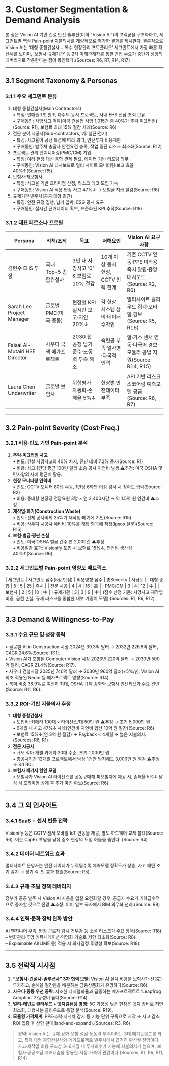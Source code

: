 # 3. Customer Segmentation & Demand Analysis
본 장은 Vision AI 기반 건설 안전 솔루션(이하 “Vision AI”)의 고객군을 구조화하고, 세그먼트별 핵심 Pain-point·지불의사를 계량적으로 평가한 결과를 제시한다. 결론적으로 Vision AI는 ‘대형 종합건설사 + 복수 현장관리 포트폴리오’ 세그먼트에서 가장 빠른 확산세를 보이며, ‘보험사·규제기관’ 등 2차 이해관계자를 통한 간접 수요가 중단기 성장의 레버리지로 작용한다는 점이 확인됐다.(Sources: R6, R7, R14, R17)

---
## 3.1 Segment Taxonomy & Personas
### 3.1.1 주요 세그먼트 분류
1. 대형 종합건설사(Main Contractors)  
   • 특징: 연매출 1조 원↑, 다수의 동시 프로젝트, 사내 EHS 전담 조직 보유  
   • 구매동인: 사망사고 억제(미국 건설업 사망 1,015건 중 40%가 추락·미끄러짐)(Source: R1), 보험료 최대 15% 절감 사례(Source: R6)
2. 전문 분야 시공사(Sub-contractors, 예: 철근·전기)  
   • 특징: 사고율이 공정 특성에 따라 과다, 안전투자 비용제한  
   • 구매동인: 발주처·총괄사 안전요건 충족, 작업 중단 리스크 최소화(Source: R12)
3. 프로젝트 관리·엔지니어링(PMC/CM) 기업  
   • 특징: 여러 현장 대신 통합 관제 필요, 데이터 기반 리포팅 의무  
   • 구매동인: Vision AI 대시보드로 멀티 사이트 모니터링·보고 효율 40%↑(Source: R5)
4. 보험사·재보험사  
   • 특징: 사고율 기반 프리미엄 산정, 리스크 테크 도입 가속  
   • 구매동인: Vision AI 적용 현장 사고 47%↓ → 보험금 지급 절감(Source: R6)
5. 규제기관·발주처(공공·대형 민간)  
   • 특징: 안전 규정 집행, 납기 압박, ESG 공시 요구  
   • 구매동인: 실시간 근거데이터 확보, 표준화된 KPI 추적(Source: R18)

### 3.1.2 대표 페르소나 프로필
| Persona | 직책/조직 | 목표 | 저해요인 | Vision AI 요구사항 |
| --- | --- | --- | --- | --- |
| 김현수 EHS 부장 | 국내 Top-5 종합건설사 | 3년 내 사망사고 ‘0’ & 보험료 10% 절감 | 10개 이상 동시 현장, CCTV 인력 한계 | 기존 CCTV 연동·PPE 미착용 즉시 알림·중앙 대시보드(Source: R2, R6) |
| Sarah Lee Project Manager | 글로벌 PMC(미국·중동) | 현장별 KPI 실시간 보고·지연 20%↓ | 각 현장 시스템 상이·데이터 수작업 | 멀티사이트 클라우드 집계·모바일 경보(Source: R5, R16) |
| Faisal Al-Mutairi HSE Director | 사우디 국책 메가프로젝트 | 2030 전 공정 납기 준수·노동력 부족 해소 | 숙련공 부족·열사병·다국적 인력 | 열·가스 센서 연동·다국어 경보·모듈러 공법 지원(Source: R14, R15) |
| Laura Chen Underwriter | 글로벌 보험사 | 위험평가 자동화·손해율 5%↓ | 현장별 안전데이터 부족 | API 기반 리스크 스코어링·예측모델 공급(Source: R6, R7) |

---
## 3.2 Pain-point Severity (Cost·Freq.)
### 3.2.1 비용·빈도 기반 Pain-point 분석
1. **추락·미끄러짐 사고**  
   • 빈도: 건설 사망사고의 40% 차지, 전년 대비 7.2% 증가(Source: R1)  
   • 비용: 사고 1건당 평균 100만 달러 소송·공사 지연비 발생 ⚠️추정: 미국 OSHA 및 민사합의 사례 평균치 활용.
2. **현장 모니터링 인력비**  
   • 빈도: CCTV 모니터 80% 수동, 1인당 6화면 이상 감시 시 정확도 급락(Source: R2)  
   • 비용: 중대형 현장당 전담요원 3명 × 연 2,400시간 → 약 1.5억 원 인건비 ⚠️추정.
3. **재작업·폐기(Construction Waste)**  
   • 빈도: 전체 공사비의 25%가 재작업·폐기에 기인(Source: R15)  
   • 비용: 사우디 시공사 예비비 10%를 해당 항목에 책정(Ipsos 설문)(Source: R15).
4. **보험·벌금·평판 손실**  
   • 빈도: 미국 OSHA 벌금 건수 연 2,000건 ⚠️추정  
   • 비용절감 효과: Visionify 도입 시 보험료 15%↓, 안전팀 생산성 40%↑(Source: R6).

### 3.2.2 세그먼트별 Pain-point 영향도 매트릭스
| 세그먼트 | 사고빈도 점수(5점 만점) | 비용영향 점수 | 총Severity | 시급도 |
| 대형 종합 | 5 | 5 | 25 | 즉시 |
| 전문 시공 | 4 | 4 | 16 | 高 |
| PMC/CM | 3 | 4 | 12 | 中 |
| 보험사 | 2 | 5 | 10 | 中 |
| 규제기관 | 3 | 3 | 9 | 中 |
(점수 산정 기준: 사망사고·재작업 비중, 금전 손실, 규제 리스크를 종합한 내부 가중치 모델) (Sources: R1, R6, R12)

---
## 3.3 Demand & Willingness-to-Pay
### 3.3.1 수요 규모 및 성장 동력
• 글로벌 AI in Construction 시장 2024년 39.3억 달러 → 2032년 226.8억 달러, CAGR 24.6%(Source: R11).  
• Vision AI가 포함된 Computer Vision 시장 2023년 220억 달러 → 2030년 500억 달러, CAGR 21.4%(Source: R17).  
• 사우디 건설시장 2025년 740억 달러 → 2030년 960억 달러(+5%/y), Vision AI 최초 적용된 Neom 등 메가프로젝트 영향(Source: R14).  
• 북미 비중 38.9%로 여전히 최대, OSHA 규제 강화와 보험사 인센티브가 수요 견인(Source: R11, R6).

### 3.3.2 ROI-기반 지불의사 추정
1. **대형 종합건설사**  
   • 도입비: 카메라 100대 × 라이선스/대 50만 원 ⚠️추정 → 초기 5,000만 원  
   • 6개월 내 사고 47%↓ 사례(인건비·지연비 합산 10억 원 절감)(Source: R6).  
   • 보험료 15%↓(연 3억 원 절감) → Payback < 4개월 → 높은 지불의사.(Sources: R6, R1)
2. **전문 시공사**  
   • 규모 작아 개별 카메라 20대 수준, 초기 1,000만 원  
   • 총공사기간 12개월 프로젝트에서 낙상 1건만 방지해도 3,000만 원 절감 ⚠️추정 → 3:1 ROI.
3. **보험사 패키지 할인 모델**  
   • 보험사가 Vision AI 라이선스를 공동구매해 피보험자에 제공 시, 손해율 5%↓ 달성 시 프리미엄 상계 후 추가 마진 확보(Source: R6).

---
## 3.4 그 외 인사이트
### 3.4.1 SaaS + 센서 번들 전략
Visionify 등은 CCTV·센서·모바일·IoT 연동을 제공, 별도 하드웨어 교체 불요(Source: R6). 이는 CapEx 부담을 낮춰 중소 현장의 도입 허들을 줄인다. (Source: R4)

### 3.4.2 데이터 네트워크 효과
멀티사이트 운영사는 안전 데이터가 누적될수록 예측모델 정확도가 상승, 사고 패턴 조기 감지 → 장기 락-인 효과 창출(Source: R5).

### 3.4.3 규제·조달 정책 레버리지
정부가 공공 발주 시 Vision AI 사용을 입찰 요건화할 경우, 공급자 수요가 기하급수적으로 증가할 것으로 전망 ⚠️추정: 이미 일부 국가에서 BIM 의무화 선례.(Source: R8)

### 3.4.4 인력·문화 장벽 완화 방안
AI 엔지니어 부족, 현장 근로자 감시 거부감 등 소셜 리스크가 주요 장애(Source: R18).  
– 변화관리·투명 커뮤니케이션·익명화 기술로 저항 최소화(Source: R8).  
– Explainable AI(LIME 등) 적용 시 의사결정 투명성 확보(Source: R18).

---
## 3.5 전략적 시사점
1. **“보험사-건설사-솔루션사” 3자 협력 모델**: Vision AI 설치 비용을 보험사가 선(先)투자하고, 손해율 절감분을 배분하는 금융상품화가 유망하다(Source: R6).  
2. **사우디·중동 우선 공략**: 저조한 디지털화율과 급증하는 메가프로젝트로 ‘Leapfrog Adoption’ 가능성이 높다(Source: R14).  
3. **멀티-테넌트 클라우드 + 엣지컴퓨팅 병행**: 5G 가용성 낮은 현장은 엣지 장비로 지연 최소화, 대형사는 클라우드로 통합 분석(Source: R19).  
4. **모듈형 가격체계**: PPE·추락·지게차 감시 등 기능 단위 구독으로 시작 → 사고 감소 ROI 입증 후 상향 판매(land-and-expand).(Sources: R3, R6)

> **요약**: Vision AI는 규제 강화·보험 절감·노동력 부족이라는 3대 메가트렌드를 타고, 특히 대형 종합건설사와 메가프로젝트 발주처에서 급격히 확산될 전망이다. 사고·재작업 비용 구조상 3~6개월 내 투자회수가 가능해 지불의사가 높으며, 보험사·공공조달 메커니즘을 활용한 시장 가속이 관건이다.(Sources: R1, R6, R11, R14)